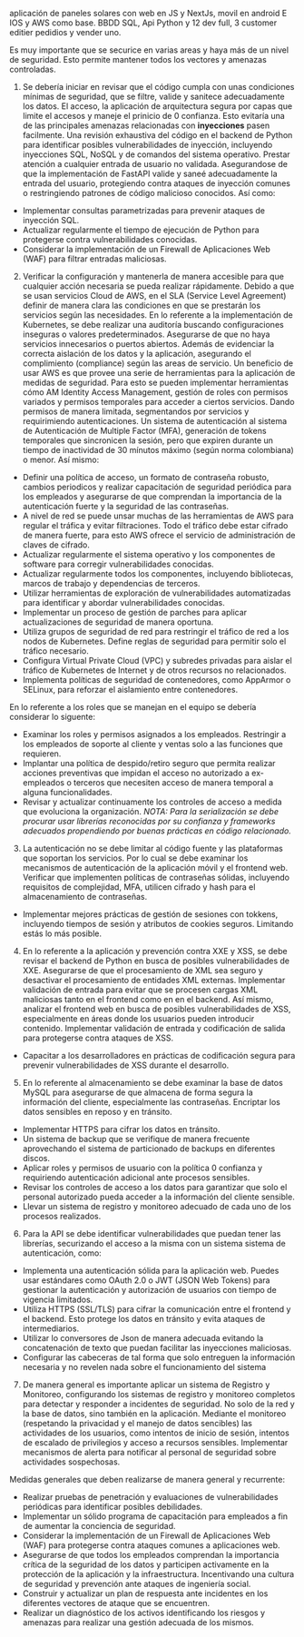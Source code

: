 aplicación de paneles solares con web en JS y NextJs, movil en android E IOS
y AWS como base. BBDD SQL, Api Python y 12 dev full, 3 customer editier pedidios y vender uno. 

Es muy importante que se securice en varias areas y haya más de un nivel de seguridad. Esto permite mantener todos los 
vectores y amenazas controladas.

1) Se debería iniciar en revisar que el código cumpla con unas condiciones mínimas de seguridad, que se filtre, valide y 
sanitece adecuadamente los datos. El acceso, la aplicación de arquitectura segura por capas que limite el accesos y maneje
el prinicio de 0 confianza. Esto evitaría una de las principales amenazas relacionadas con **inyecciones** pasen facilmente.
Una revisión exhaustiva del código en el backend de Python para identificar posibles vulnerabilidades de inyección,
incluyendo inyecciones SQL, NoSQL y de comandos del sistema operativo. Prestar atención a cualquier entrada de usuario no validada. 
Asegurandose de que la implementación de FastAPI valide y saneé adecuadamente la entrada del usuario, protegiendo contra
ataques de inyección comunes o restringiendo patrones de código malicioso conocidos. Así como:
- Implementar consultas parametrizadas para prevenir ataques de inyección SQL.
- Actualizar regularmente el tiempo de ejecución de Python para protegerse contra vulnerabilidades conocidas.
- Considerar la implementación de un Firewall de Aplicaciones Web (WAF) para filtrar entradas maliciosas.

2) Verificar la configuración y mantenerla de manera accesible para que cualquier acción necesaria se pueda realizar rápidamente.
Debido a que se usan servicios Cloud de AWS, en el SLA (Service Level Agreement) definir de manera clara las condiciones 
en que se prestarán los servicios según las necesidades. En lo referente a la implementación de Kubernetes, se debe realizar 
una auditoría buscando configuraciones inseguras o valores predeterminados. Asegurarse de que no haya servicios innecesarios
o puertos abiertos. Además de evidenciar la correcta aislación de los datos y la aplicación, asegurando el complimiento (compliance)
según las areas de servicio.
Un beneficio de usar AWS es que provee una serie de herramientas para la aplicación de medidas de seguridad. Para esto se
pueden implementar herramientas cómo AM Identity Access Management, gestión de roles con permisos variados y permisos temporales
para acceder a ciertos servicios. Dando permisos de manera limitada, segmentandos por servicios y requirimiendo autenticaciones.
Un sistema de autenticación al sistema de Autenticación de Multiple Factor (MFA), generación de tokens temporales que sincronicen 
la sesión, pero que expiren durante un tiempo de inactividad de 30 mínutos máximo (según norma colombiana) o menor. Así mismo:
- Definir una política de acceso, un formato de contraseña robusto, cambios periodicos y realizar capacitación de seguridad periódica para los empleados y asegurarse de que comprendan la importancia de la
  autenticación fuerte y la seguridad de las contraseñas.
- A nivel de red se puede unsar muchas de las herramientas de AWS para regular el tráfica y evitar filtraciones. Todo el tráfico
debe estar cifrado de manera fuerte, para esto AWS ofrece el servicio de administración de claves de cifrado.
- Actualizar regularmente el sistema operativo y los componentes de software para corregir vulnerabilidades conocidas.
- Actualizar regularmente todos los componentes, incluyendo bibliotecas, marcos de trabajo y dependencias de terceros.
- Utilizar herramientas de exploración de vulnerabilidades automatizadas para identificar y abordar vulnerabilidades conocidas.
- Implementar un proceso de gestión de parches para aplicar actualizaciones de seguridad de manera oportuna.
- Utiliza grupos de seguridad de red para restringir el tráfico de red a los nodos de Kubernetes. 
Define reglas de seguridad para permitir solo el tráfico necesario.
- Configura Virtual Private Cloud (VPC) y subredes privadas para aislar el tráfico de Kubernetes de Internet y de otros
recursos no relacionados.
- Implementa políticas de seguridad de contenedores, como AppArmor o SELinux, para reforzar el aislamiento entre contenedores.

En lo referente a los roles que se manejan en el equipo se debería considerar lo siguente:
- Examinar los roles y permisos asignados a los empleados. Restringir a los empleados de soporte al cliente y ventas
solo a las funciones que requieren.
- Implantar una política de despido/retiro seguro que permita realizar acciones preventivas que impidan el acceso no autorizado
a ex-empleados o terceros que necesiten acceso de manera temporal a alguna funcionalidades.
- Revisar y actualizar continuamente los controles de acceso a medida que evoluciona la organización.
_NOTA: Para la serialización se debe procurar usar librerías reconocidas por su confianza y frameworks adecuados propendiendo
por buenas prácticas en código relacionado._

3) La autenticación no se debe limitar al código fuente y las plataformas que soportan los servicios. Por lo cual se debe
examinar los mecanismos de autenticación de la aplicación móvil y el frontend web. Verificar que implementen políticas 
de contraseñas sólidas, incluyendo requisitos de complejidad, MFA, utilicen cifrado y hash para el almacenamiento de contraseñas.
- Implementar mejores prácticas de gestión de sesiones con tokkens, incluyendo tiempos de sesión y atributos de cookies seguros. Limitando
estás lo más posible.

4) En lo referente a la aplicación  y prevención contra XXE y XSS, se debe revisar el backend de Python en busca de posibles 
vulnerabilidades de XXE. Asegurarse de que el procesamiento de XML sea seguro y desactivar el procesamiento de entidades XML externas. 
Implementar validación de entrada para evitar que se procesen cargas XML maliciosas tanto en el frontend como en en el backend.
Así mismo, analizar el frontend web en busca de posibles vulnerabilidades de XSS, especialmente en áreas donde los 
usuarios pueden introducir contenido. Implementar validación de entrada y codificación de salida para protegerse contra ataques de XSS.
- Capacitar a los desarrolladores en prácticas de codificación segura para prevenir vulnerabilidades de XSS durante el desarrollo.


5) En lo referente al almacenamiento se debe examinar la base de datos MySQL para asegurarse de que almacena de forma 
segura la información del cliente, especialmente las contraseñas. Encriptar los datos sensibles en reposo y en tránsito.
- Implementar HTTPS para cifrar los datos en tránsito.
- Un sistema de backup que se verifique de manera frecuente aprovechando el sistema de particionado de backups en diferentes discos.
- Aplicar roles y permisos de usuario con la política 0 confianza y requiriendo autenticación adicional ante procesos sensibles. 
- Revisar los controles de acceso a los datos para garantizar que solo el personal autorizado pueda acceder a la 
información del cliente sensible.
- Llevar un sistema de registro y monitoreo adecuado de cada uno de los procesos realizados.

6) Para la API se debe identificar vulnerabilidades que puedan tener las librerías, securizando el acceso a la misma con un sistema
sistema de autenticación, como:
- Implementa una autenticación sólida para la aplicación web. Puedes usar estándares como OAuth 2.0 o JWT (JSON Web Tokens)
para gestionar la autenticación y autorización de usuarios con tiempo de vigencia limitados.
- Utiliza HTTPS (SSL/TLS) para cifrar la comunicación entre el frontend y el backend. Esto protege los datos en tránsito
y evita ataques de intermediarios.
- Utilizar lo conversores de Json de manera adecuada evitando la concatenación de texto que puedan facilitar las inyecciones maliciosas.
- Configurar las cabeceras de tal forma que solo entreguen la información necesaria y no revelen nada sobre el funcionamiento del sistema


7) De manera general es importante aplicar un sistema de  Registro y Monitoreo, configurando los sistemas de registro y 
monitoreo completos para detectar y responder a incidentes de seguridad. No solo de la red y la base de datos, sino también en la aplicación.
Mediante el monitoreo (respetando la privacidad y el manejo de datos sencibles) las actividades de los usuarios, como
intentos de inicio de sesión, intentos de escalado de privilegios y acceso a recursos sensibles. Implementar mecanismos 
de alerta para notificar al personal de seguridad sobre actividades sospechosas.

Medidas generales que deben realizarse de manera general y recurrente:
- Realizar pruebas de penetración y evaluaciones de vulnerabilidades periódicas para identificar posibles debilidades.
- Implementar un sólido programa de capacitación para empleados a fin de aumentar la conciencia de seguridad.
- Considerar la implementación de un Firewall de Aplicaciones Web (WAF) para protegerse contra ataques comunes a aplicaciones web.
- Asegurarse de que todos los empleados comprendan la importancia crítica de la seguridad de los datos y participen 
activamente en la protección de la aplicación y la infraestructura. Incentivando una cultura de seguridad y prevención ante 
ataques de ingeniería social.
- Construir y actualizar un plan de respuesta ante incidentes en los diferentes vectores de ataque que se encuentren.
- Realizar un diagnóstico de los activos identificando los riesgos y amenazas para realizar una gestión adecuada de los mismos.